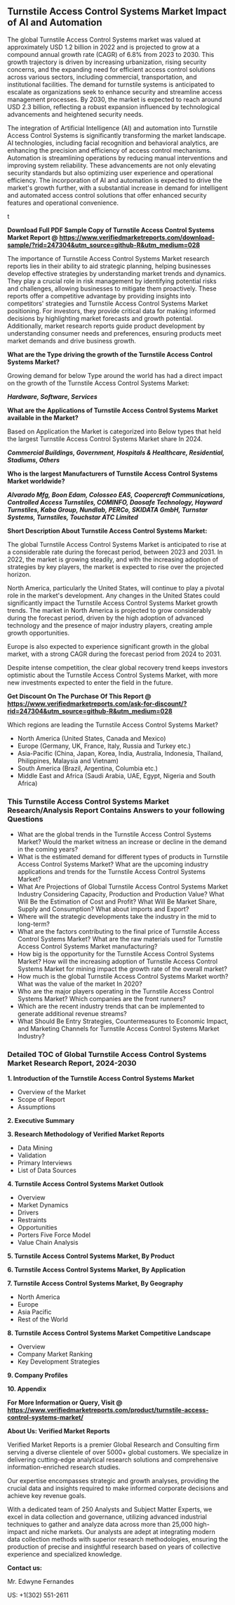 <h2>Turnstile Access Control Systems Market Impact of AI and Automation</h2><p>The global Turnstile Access Control Systems market was valued at approximately USD 1.2 billion in 2022 and is projected to grow at a compound annual growth rate (CAGR) of 6.8% from 2023 to 2030. This growth trajectory is driven by increasing urbanization, rising security concerns, and the expanding need for efficient access control solutions across various sectors, including commercial, transportation, and institutional facilities. The demand for turnstile systems is anticipated to escalate as organizations seek to enhance security and streamline access management processes. By 2030, the market is expected to reach around USD 2.3 billion, reflecting a robust expansion influenced by technological advancements and heightened security needs.</p><p>The integration of Artificial Intelligence (AI) and automation into Turnstile Access Control Systems is significantly transforming the market landscape. AI technologies, including facial recognition and behavioral analytics, are enhancing the precision and efficiency of access control mechanisms. Automation is streamlining operations by reducing manual interventions and improving system reliability. These advancements are not only elevating security standards but also optimizing user experience and operational efficiency. The incorporation of AI and automation is expected to drive the market's growth further, with a substantial increase in demand for intelligent and automated access control solutions that offer enhanced security features and operational convenience.</p>t</p><p id="" class=""><strong>Download Full PDF Sample Copy of Turnstile Access Control Systems Market Report @ <a href="https://www.verifiedmarketreports.com/download-sample/?rid=247304&utm_source=github-R&utm_medium=028" target="_blank">https://www.verifiedmarketreports.com/download-sample/?rid=247304&utm_source=github-R&utm_medium=028</a></strong></p><p>The importance of&nbsp;Turnstile Access Control Systems Market research reports lies in their ability to aid strategic planning, helping businesses develop effective strategies by understanding market trends and dynamics. They play a crucial role in risk management by identifying potential risks and challenges, allowing businesses to mitigate them proactively. These reports offer a competitive advantage by providing insights into competitors' strategies and Turnstile Access Control Systems Market positioning. For investors, they provide critical data for making informed decisions by highlighting market forecasts and growth potential. Additionally, market research reports guide product development by understanding consumer needs and preferences, ensuring products meet market demands and drive business growth.</p><p><strong>What are the&nbsp;Type driving the growth of the Turnstile Access Control Systems Market?</strong></p><p id="" class="">Growing demand for below Type around the world has had a direct impact on the growth of the Turnstile Access Control Systems Market:</p><em><strong>Hardware, Software, Services</strong></em></p><strong>What are the&nbsp;Applications&nbsp;of Turnstile Access Control Systems Market available in the Market?</strong></p><p id="" class="">Based on Application the Market is categorized into Below types that held the largest Turnstile Access Control Systems Market share In 2024.</p><em><strong>Commercial Buildings, Government, Hospitals & Healthcare, Residential, Stadiums, Others</strong></em></p><strong>Who is the largest Manufacturers of Turnstile Access Control Systems Market worldwide?</strong></p><p><em><strong>Alvarado Mfg, Boon Edam, Colosseo EAS, Coopercraft Communications, Controlled Access Turnstiles, COMINFO, Daosafe Technology, Hayward Turnstiles, Kaba Group, Nundlab, PERCo, SKIDATA GmbH, Turnstar Systems, Turnstiles, Touchstar ATC Limited</strong></em></p><p id="" class=""><strong>Short Description About Turnstile Access Control Systems Market:</strong></p><p>The global Turnstile Access Control Systems Market is anticipated to rise at a considerable rate during the forecast period, between 2023 and 2031. In 2022, the market is growing steadily, and with the increasing adoption of strategies by key players, the market is expected to rise over the projected horizon.</p><p>North America, particularly the United States, will continue to play a pivotal role in the market's development. Any changes in the United States could significantly impact the Turnstile Access Control Systems Market growth trends. The market in North America is projected to grow considerably during the forecast period, driven by the high adoption of advanced technology and the presence of major industry players, creating ample growth opportunities.</p><p>Europe is also expected to experience significant growth in the global market, with a strong CAGR during the forecast period from 2024 to 2031.</p><p>Despite intense competition, the clear global recovery trend keeps investors optimistic about the Turnstile Access Control Systems Market, with more new investments expected to enter the field in the future.</p><p id="" class=""><strong>Get Discount On The Purchase Of This Report @ <a href="https://www.verifiedmarketreports.com/ask-for-discount/?rid=247304&utm_source=github-R&utm_medium=028" target="_blank">https://www.verifiedmarketreports.com/ask-for-discount/?rid=247304&utm_source=github-R&utm_medium=028</a></strong></p>Which regions are leading the Turnstile Access Control Systems Market?</p><ul><li>North America (United States, Canada and Mexico)</li><li>Europe (Germany, UK, France, Italy, Russia and Turkey etc.)</li><li>Asia-Pacific (China, Japan, Korea, India, Australia, Indonesia, Thailand, Philippines, Malaysia and Vietnam)</li><li>South America (Brazil, Argentina, Columbia etc.)</li><li>Middle East and Africa (Saudi Arabia, UAE, Egypt, Nigeria and South Africa)</li></ul><h3 id="" class="">This Turnstile Access Control Systems Market Research/Analysis Report Contains Answers to your following Questions</h3><ul><li>What are the global trends in the Turnstile Access Control Systems Market? Would the market witness an increase or decline in the demand in the coming years?</li><li>What is the estimated demand for different types of products in Turnstile Access Control Systems Market? What are the upcoming industry applications and trends for the Turnstile Access Control Systems Market?</li><li>What Are Projections of Global Turnstile Access Control Systems Market Industry Considering Capacity, Production and Production Value? What Will Be the Estimation of Cost and Profit? What Will Be Market Share, Supply and Consumption? What about imports and Export?</li><li>Where will the strategic developments take the industry in the mid to long-term?</li><li>What are the factors contributing to the final price of Turnstile Access Control Systems Market? What are the raw materials used for Turnstile Access Control Systems Market manufacturing?</li><li>How big is the opportunity for the Turnstile Access Control Systems Market? How will the increasing adoption of Turnstile Access Control Systems Market for mining impact the growth rate of the overall market?</li><li>How much is the global Turnstile Access Control Systems Market worth? What was the value of the market In 2020?</li><li>Who are the major players operating in the Turnstile Access Control Systems Market? Which companies are the front runners?</li><li>Which are the recent industry trends that can be implemented to generate additional revenue streams?</li><li>What Should Be Entry Strategies, Countermeasures to Economic Impact, and Marketing Channels for Turnstile Access Control Systems Market Industry?</li></ul><h3 id="" class="">Detailed TOC of Global Turnstile Access Control Systems Market Research Report, 2024-2030</h3><p id="" class=""><strong>1. Introduction of the Turnstile Access Control Systems Market</strong></p><ul><li>Overview of the Market</li><li>Scope of Report</li><li>Assumptions</li></ul><p id="" class=""><strong>2. Executive Summary</strong></p><p id="" class=""><strong>3. Research Methodology of Verified Market Reports</strong></p><ul><li>Data Mining</li><li>Validation</li><li>Primary Interviews</li><li>List of Data Sources</li></ul><p id="" class=""><strong>4. Turnstile Access Control Systems Market Outlook</strong></p><ul><li>Overview</li><li>Market Dynamics</li><li>Drivers</li><li>Restraints</li><li>Opportunities</li><li>Porters Five Force Model</li><li>Value Chain Analysis</li></ul><p id="" class=""><strong>5. Turnstile Access Control Systems Market, By Product</strong></p><p id="" class=""><strong>6. Turnstile Access Control Systems Market, By Application</strong></p><p id="" class=""><strong>7. Turnstile Access Control Systems Market, By Geography</strong></p><ul><li>North America</li><li>Europe</li><li>Asia Pacific</li><li>Rest of the World</li></ul><p id="" class=""><strong>8. Turnstile Access Control Systems Market Competitive Landscape</strong></p><ul><li>Overview</li><li>Company Market Ranking</li><li>Key Development Strategies</li></ul><p id="" class=""><strong>9. Company Profiles</strong></p><p id="" class=""><strong>10. Appendix</strong></p><p id="" class=""><strong>For More Information or Query, Visit @ <a href="https://www.verifiedmarketreports.com/product/turnstile-access-control-systems-market/" target="_blank">https://www.verifiedmarketreports.com/product/turnstile-access-control-systems-market/</a></strong></p><p id="" class=""><strong>About Us: Verified Market Reports</strong></p><p id="" class="">Verified Market Reports is a premier Global Research and Consulting firm serving a diverse clientele of over 5000+ global customers. We specialize in delivering cutting-edge analytical research solutions and comprehensive information-enriched research studies.</p><p id="" class="">Our expertise encompasses strategic and growth analyses, providing the crucial data and insights required to make informed corporate decisions and achieve key revenue goals.</p><p id="" class="">With a dedicated team of 250 Analysts and Subject Matter Experts, we excel in data collection and governance, utilizing advanced industrial techniques to gather and analyze data across more than 25,000 high-impact and niche markets. Our analysts are adept at integrating modern data collection methods with superior research methodologies, ensuring the production of precise and insightful research based on years of collective experience and specialized knowledge.</p><p id="" class=""><strong>Contact us:</strong></p><p id="" class="">Mr. Edwyne Fernandes</p><p id="" class="">US: +1(302) 551-2611</p>